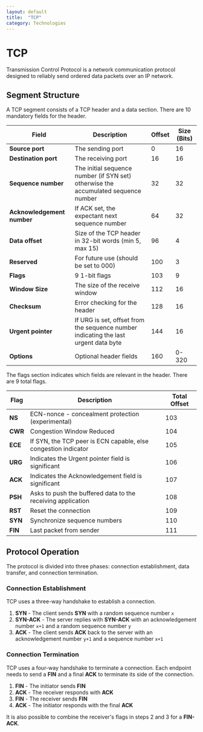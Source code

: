 ```yaml
---
layout: default
title:  "TCP"
category: Technologies
---
```


# TCP
Transmission Control Protocol is a network communication protocol
designed to reliably send ordered data packets over an IP network.

## Segment Structure
A TCP segment consists of a TCP header and a data section. There
are 10 mandatory fields for the header.

| Field | Description | Offset | Size (Bits) |
| ----- | ----------- | ------ | ---- |
| **Source port** | The sending port | 0 | 16 |
| **Destination port** | The receiving port | 16 | 16 |
| **Sequence number** | The initial sequence number (if SYN set) otherwise the accumulated sequence number | 32 | 32 |
| **Acknowledgement number** | If ACK set, the expectant next sequence number | 64 | 32 |
| **Data offset** | Size of the TCP header in 32-bit words (min 5, max 15) | 96 | 4 |
| **Reserved** | For future use (should be set to 000) | 100 | 3 |
| **Flags** | 9 1-bit flags | 103 | 9 |
| **Window Size** | The size of the receive window | 112 | 16 |
| **Checksum** | Error checking for the header | 128 | 16 |
| **Urgent pointer** | If URG is set, offset from the sequence number indicating the last urgent data byte | 144 | 16 |
| **Options** | Optional header fields | 160 | 0-320 |

The flags section indicates which fields are relevant in the header. There are 9 total flags.

| Flag | Description | Total Offset |
| ---- | ----------- | ------------ |
| **NS** | ECN-nonce - concealment protection (experimental) | 103 |
| **CWR** | Congestion Window Reduced | 104 |
| **ECE** | If SYN, the TCP peer is ECN capable, else congestion indicator | 105 |
| **URG** | Indicates the Urgent pointer field is significant | 106 |
| **ACK** | Indicates the Acknowledgement field is significant| 107 |
| **PSH** | Asks to push the buffered data to the receiving application | 108 |
| **RST** | Reset the connection | 109 |
| **SYN** | Synchronize sequence numbers | 110 |
| **FIN** | Last packet from sender | 111 |

## Protocol Operation
The protocol is divided into three phases: connection establishment,
data transfer, and connection termination.

### Connection Establishment
TCP uses a three-way handshake to establish a connection.

1. **SYN** - The client sends **SYN** with a random sequence number `x`
1. **SYN-ACK** - The server replies with **SYN-ACK** with an acknowledgement number `x+1` and a random sequence number `y`
1. **ACK** - The client sends **ACK** back to the server with an acknowledgement number `y+1` and a sequence number `x+1`

### Connection Termination
TCP uses a four-way handshake to terminate a connection. Each
endpoint needs to send a **FIN** and a final **ACK** to terminate its
side of the connection.

1. **FIN** - The initiator sends **FIN**
1. **ACK** - The receiver responds with **ACK**
1. **FIN** - The receiver sends **FIN**
1. **ACK** - The initiator responds with the final **ACK**

It is also possible to combine the receiver's flags in steps 2 and 3 for a **FIN-ACK**.
